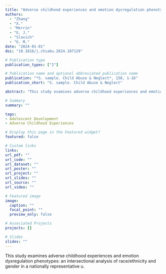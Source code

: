 ```yaml
---
title: "Adverse childhood experiences and emotion dysregulation phenotypes: An intersectional analysis of race/ethnicity and gender in a nationally representative U"
authors:
  - "Zhang"
  - "X."
  - "Merrin"
  - "G. J."
  - "Slavich"
  - "G. M."
date: "2024-01-01"
doi: "10.1016/j.chiabu.2024.107129"

# Publication type
publication_types: ["2"]

# Publication name and optional abbreviated publication name
publication: "*S. sample. Child Abuse & Neglect*, 158, 1-16"
publication_short: "S. sample. Child Abuse & Neglect"

abstract: "This study examines adverse childhood experiences and emotion dysregulation phenotypes: an intersectional analysis of race/ethnicity and gender in a nationally representative u."

# Summary
summary: ""

tags:
- Adolescent Development
- Adverse Childhood Experiences

# Display this page in the Featured widget?
featured: false

# Custom links
links:
url_pdf: ""
url_code: ""
url_dataset: ""
url_poster: ""
url_project: ""
url_slides: ""
url_source: ""
url_video: ""

# Featured image
image:
  caption: ""
  focal_point: ""
  preview_only: false

# Associated Projects
projects: []

# Slides
slides: ""
---
```


This study examines adverse childhood experiences and emotion dysregulation phenotypes: an intersectional analysis of race/ethnicity and gender in a nationally representative u.
